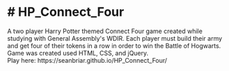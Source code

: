 <h1># HP_Connect_Four</h1>
A two player Harry Potter themed Connect Four game created while studying with General Assembly's WDIR. Each player must build their army and get four of their tokens in a row in order to win the Battle of Hogwarts. Game was created used HTML, CSS, and jQuery.
<br>Play here: https://seanbriar.github.io/HP_Connect_Four/
